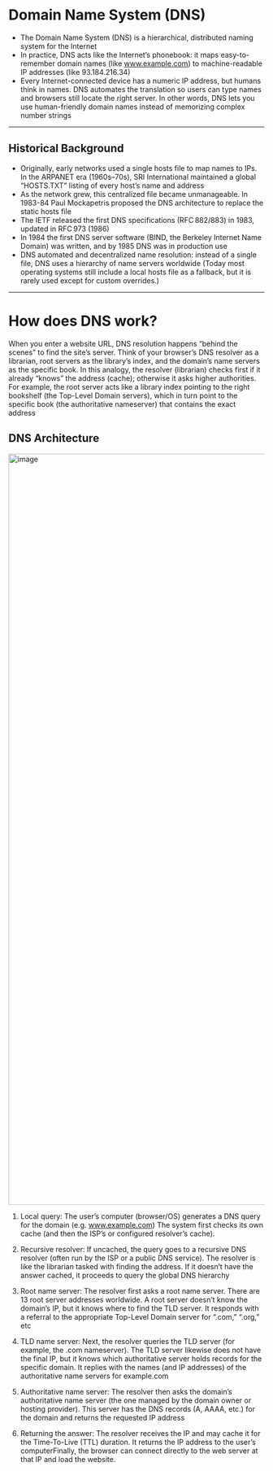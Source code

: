 # Domain Name System (DNS)
- The Domain Name System (DNS) is a hierarchical, distributed naming system for the Internet
- In practice, DNS acts like the Internet’s phonebook: it maps easy-to-remember domain names (like www.example.com) to machine-readable IP addresses (like 93.184.216.34)
- Every Internet-connected device has a numeric IP address, but humans think in names. DNS automates the translation so users can type names and browsers still locate the right server. In other words, DNS lets you use human-friendly domain names instead of memorizing complex number strings

---

## Historical Background
- Originally, early networks used a single hosts file to map names to IPs. In the ARPANET era (1960s–70s), SRI International maintained a global “HOSTS.TXT” listing of every host’s name and address
- As the network grew, this centralized file became unmanageable. In 1983-84 Paul Mockapetris proposed the DNS architecture to replace the static hosts file
- The IETF released the first DNS specifications (RFC 882/883) in 1983, updated in RFC 973 (1986)
- In 1984 the first DNS server software (BIND, the Berkeley Internet Name Domain) was written, and by 1985 DNS was in production use
- DNS automated and decentralized name resolution: instead of a single file, DNS uses a hierarchy of name servers worldwide (Today most operating systems still include a local hosts file as a fallback, but it is rarely used except for custom overrides.)

---

# How does DNS work?
When you enter a website URL, DNS resolution happens “behind the scenes” to find the site’s server. Think of your browser’s DNS resolver as a librarian, root servers as the library’s index, and the domain’s name servers as the specific book. In this analogy, the resolver (librarian) checks first if it already “knows” the address (cache); otherwise it asks higher authorities. For example, the root server acts like a library index pointing to the right bookshelf (the Top-Level Domain servers), which in turn point to the specific book (the authoritative nameserver) that contains the exact address

## DNS Architecture
<img width="1981" height="1477" alt="image" src="https://github.com/user-attachments/assets/f5a8a985-85f0-4ed4-a886-3bd1a52e400b" />

1. Local query: The user’s computer (browser/OS) generates a DNS query for the domain (e.g. www.example.com)
   The system first checks its own cache (and then the ISP’s or configured resolver’s cache).

2. Recursive resolver: If uncached, the query goes to a recursive DNS resolver (often run by the ISP or a public DNS service). The resolver is like the librarian tasked with finding the address. If it doesn’t have the answer cached, it proceeds to query the global DNS hierarchy
3. Root name server: The resolver first asks a root name server. There are 13 root server addresses worldwide. A root server doesn’t know the domain’s IP, but it knows where to find the TLD server. It responds with a referral to the appropriate Top-Level Domain server for “.com,” “.org,” etc
4. TLD name server: Next, the resolver queries the TLD server (for example, the .com nameserver). The TLD server likewise does not have the final IP, but it knows which authoritative server holds records for the specific domain. It replies with the names (and IP addresses) of the authoritative name servers for example.com
5. Authoritative name server: The resolver then asks the domain’s authoritative name server (the one managed by the domain owner or hosting provider). This server has the DNS records (A, AAAA, etc.) for the domain and returns the requested IP address
6. Returning the answer: The resolver receives the IP and may cache it for the Time-To-Live (TTL) duration. It returns the IP address to the user’s computerFinally, the browser can connect directly to the web server at that IP and load the website.
